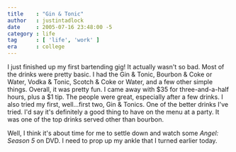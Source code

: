 ```yaml
---
title    : "Gin & Tonic"
author   : justintadlock
date     : 2005-07-16 23:48:00 -5
category : life
tag      : [ 'life', 'work' ]
era      : college
---
```


I just finished up my first bartending gig!  It actually wasn't so bad.  Most of the drinks were pretty basic.  I had the Gin &amp; Tonic, Bourbon &amp; Coke or Water, Vodka &amp; Tonic, Scotch &amp; Coke or Water, and a few other simple things.  Overall, it was pretty fun.  I came away with $35 for three-and-a-half hours, plus a $1 tip.  The people were great, especially after a few drinks.  I also tried my first, well...first two, Gin & Tonics.  One of the better drinks I've tried.  I'd say it's definitely a good thing to have on the menu at a party.  It was one of the top drinks served other than bourbon.

Well, I think it's about time for me to settle down and watch some <em> Angel: Season 5</em> on DVD.  I need to prop up my ankle that I turned earlier today.
